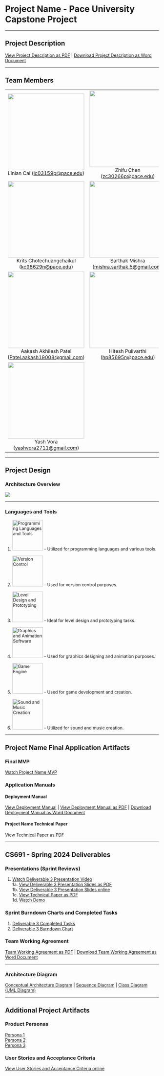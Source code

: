 # Project Name - Pace University Capstone Project

***

## Project Description
[View Project Description as PDF](https://github.com/lialazyoaf/CS691_CapstoneProject/blob/main/Artifacts/Project%20Description/Project%20Description.pdf) | [Download Project Description as Word Document](https://github.com/lialazyoaf/CS691_CapstoneProject/blob/main/Artifacts/Project%20Description/Project%20Description.docx)

***

## Team Members

<table style="width:100%" border="0" cellspacing="0" cellpadding="0">
  <tr>
    <td align="center" valign="center">
      <img src="https://github.com/lialazyoaf/CS691_CapstoneProject/blob/main/Artifacts/Wiki%20Images/team%20member%20images/linlan.jpeg" width="250"><br />
      Linlan Cai (<a href="mailto:lc03159p@pace.edu">lc03159p@pace.edu</a>)
    </td>
    <td align="center" valign="center">
      <img src="https://github.com/lialazyoaf/CS691_CapstoneProject/blob/main/Artifacts/Wiki%20Images/team%20member%20images/zhifu.jpg" width="250"><br />
      Zhifu Chen (<a href="mailto:zc30266p@pace.edu">zc30266p@pace.edu</a>)
    </td>
  </tr>
  <tr>
    <td align="center" valign="center">
      <img src="https://github.com/lialazyoaf/CS691_CapstoneProject/blob/main/Artifacts/Wiki%20Images/team%20member%20images/krtis.jpg" width="250"><br />
      Krits Chotechuangchaikul (<a href="mailto:kc98629n@pace.edu">kc98629n@pace.edu</a>)
    </td>
    <td align="center" valign="center">
      <img src="https://github.com/lialazyoaf/CS691_CapstoneProject/blob/main/Artifacts/Wiki%20Images/team%20member%20images/sarthak.jpg" width="250"><br />
      Sarthak Mishra (<a href="mailto:mishra.sarthak.5@gmail.com">mishra.sarthak.5@gmail.com</a>)
    </td>
  </tr>
  <tr>
    <td align="center" valign="center">
      <img src="https://github.com/lialazyoaf/CS691_CapstoneProject/blob/main/Artifacts/Wiki%20Images/team%20member%20images/Akaash.jpeg" width="250"><br />
      Aakash Akhilesh Patel (<a href="mailto:hPatel.aakash19008@gmail.com">Patel.aakash19008@gmail.com</a>)
    </td>
    <td align="center" valign="center">
      <img src="https://github.com/lialazyoaf/CS691_CapstoneProject/blob/main/Artifacts/Wiki%20Images/team%20member%20images/hitesh.jpg" width="250"><br />
      Hitesh Pulivarthi (<a href="mailto:hp85695n@pace.edu">hp85695n@pace.edu</a>)
    </td>
  </tr>
  <tr>
    <td align="center" valign="center">
      <img src="https://github.com/lialazyoaf/CS691_CapstoneProject/blob/main/Artifacts/Wiki%20Images/team%20member%20images/Yash.jpeg" width="250"><br />
      Yash Vora (<a href="yashvora2711@gmail.com">yashvora2711@gmail.com</a>)
    </td>
    <td align="center" valign="center">
      <!-- Add empty cell for spacing or additional members -->
    </td>
  </tr>
</table>


***

## Project Design
### Architecture Overview
<img src="https://github.com/lialazyoaf/CS691_CapstoneProject/blob/main/Artifacts/Architecture%20diagram.png">

***

### Languages and Tools
1. <img src="https://github.com/lialazyoaf/CS691_CapstoneProject/raw/main/Artifacts/Wiki%20Images/tool%20icons/OiVSGhKqC9uzmQu0ShhCxpaMXPF-JjL86ncsPgmVtLzcNQZNHOHkG7tH77Dx92S2U-Yr7WBV47qJ5JyBb1QtA0KJXBJ0cclPe03dMyQF_dbcLoUjU_HHaeHlzGp0.jpg" alt="Programming Languages and Tools" width="100"/> - Utilized for programming languages and various tools.

2. <img src="https://github.com/lialazyoaf/CS691_CapstoneProject/raw/main/Artifacts/Wiki%20Images/tool%20icons/T3EZu2T5V4yOaxFj6OiI-81N-hjQmaemG5-yCC7ZjOQvX_J_af5Z_LoFhsNN_AzWh3xUzEsvF5fNzS4Ol9UB8HsHNC6bKfskTO6REJGe8IJHzmuaCGguXHUL41CF.jpg" alt="Version Control" width="100"/> - Used for version control purposes.

3. <img src="https://github.com/lialazyoaf/CS691_CapstoneProject/raw/main/Artifacts/Wiki%20Images/tool%20icons/iIHXGKFboexTwUSNqiXnjTcRggX9Q-o48kA8-n9ISP9ihhfm8y6yWd6q3oQqtx7DymzfdbONt0Jwasdmu-bmlr8USsSBxcAGoUvpuMQ7VrW1esHefdmmUPbzduap.jpg" alt="Level Design and Prototyping" width="100"/> - Ideal for level design and prototyping tasks.

4. <img src="https://github.com/lialazyoaf/CS691_CapstoneProject/raw/main/Artifacts/Wiki%20Images/tool%20icons/kbboNE1qwGIp45ghwnMpx5WkIHUEnEnwg-Tp9j_CO2NAP4zikDf0YxE6iAp7r4f2-6EDsPHVbBBLexvIxG5LhxYu_WQBFaW3qsveBdrICVHD0zPM8uGrHJ9Ryck_.jpg" alt="Graphics and Animation Software" width="100"/> - Used for graphics designing and animation purposes.

5. <img src="https://github.com/lialazyoaf/CS691_CapstoneProject/raw/main/Artifacts/Wiki%20Images/tool%20icons/xKHozANDn-8BfkMv4bJDiiOgA6iU8egKSfjgYXlCEia2o0NvAdoqpVRZOnYJ5qiwyvTqsZcPCr9ygmqUVp08Ov1iK4hvKhi6HZLPAfYpINKIIb6vDBNmAXOry43O.jpg" alt="Game Engine" width="100"/> - Used for game development and creation.

6. <img src="https://github.com/lialazyoaf/CS691_CapstoneProject/raw/main/Artifacts/Wiki%20Images/tool%20icons/zWXo98K-cKpbIutpQPt-q9_ka2lqIBWzgE2DsP3xAm2q4BbaMSUwy5_WWn9FLS9dovTxDuQD3OsALvB_Q8HoH1YWrioe_vl0RdjY0h2gEjNU9IFvqUE1viXityHl.jpg" alt="Sound and Music Creation" width="100"/> - Utilized for sound and music creation.

***

## Project Name Final Application Artifacts

### Final MVP 

[Watch Project Name MVP ](https://github.com/lialazyoaf/CS691_CapstoneProject/blob/main/Artifacts/MVP%20Diagram.png)

### Application Manuals

#### Deployment Manual

[View Deployment Manual]() | [View Deployment Manual as PDF]() | <a id="raw-url" href="">Download Deployment Manual as Word Document</a>



#### Project Name Technical Paper

[View Technical Paper as PDF]([https://github.com/lialazyoaf/CS691_CapstoneProject/blob/main/Artifacts/Slides/Sprint3-slides.pdf](https://github.com/lialazyoaf/CS691_CapstoneProject/blob/main/The%20Great%20Escape%20Technical%20Paper.pdf))

***


## CS691 - Spring 2024 Deliverables


### Presentations (Sprint Reviews)
1. [Watch Deliverable 3 Presentation Video](https://www.youtube.com/watch?v=sYIaRKJ9FqE&feature=youtu.be)
<br />1a. [View Deliverable 3 Presentation Slides as PDF](https://github.com/lialazyoaf/CS691_CapstoneProject/blob/main/Artifacts/Slides/Sprint3-slides.pdf)
<br />1b. <a id="raw-url" href="https://docs.google.com/presentation/d/e/2PACX-1vSD8NUV5f2ErI39TN7-Fv_50uw1LwvZyNpn2rxxMgzBbOnd3jgdDyILCQbk58Pv_NFCwOhdajK5fDEn/pub?start=false&loop=false&delayms=3000">View  Deliverable 3 Presentation Slides online</a>
<br />1c. [View Technical Paper as PDF](https://github.com/lialazyoaf/CS691_CapstoneProject/blob/main/The%20Great%20Escape%20Technical%20Paper.pdf)
<br />1d. [Watch Demo]()



### Sprint Burndown Charts and Completed Tasks

1. [Deliverable 3 Completed Tasks](https://github.com/lialazyoaf/CS691_CapstoneProject/blob/main/Artifacts/Sprint%20Burndown%20Charts%20and%20Completed%20Tasks/sprint%203%20-%20completed%20task.JPG)
2. [Deliverable 3 Burndown Chart ](https://github.com/lialazyoaf/CS691_CapstoneProject/blob/main/Artifacts/Sprint%20Burndown%20Charts%20and%20Completed%20Tasks/sprint%203%20-%20burndown.png)



### Team Working Agreement

[Team Working Agreement as PDF](https://github.com/lialazyoaf/CS691_CapstoneProject/blob/main/Artifacts/Team%20Working%20Agreement/Teamwork%20Agreement.pdf) | <a id="raw-url" href="https://github.com/lialazyoaf/CS691_CapstoneProject/blob/main/Artifacts/Team%20Working%20Agreement/.DS_Store">Download Team Working Agreement as Word Document</a>


***

### Architecture Diagram

[Conceptual Architecture Diagram](https://github.com/lialazyoaf/CS691_CapstoneProject/blob/main/Artifacts/Architecture%20Diagram/Conceptual%20Architecture%20Diagram.png) | [Sequence Diagram](https://github.com/lialazyoaf/CS691_CapstoneProject/blob/main/Artifacts/Architecture%20Diagram/Sequence%20Diagram%20.png) | [Class Diagram (UML Diagram)](https://github.com/lialazyoaf/CS691_CapstoneProject/blob/main/Artifacts/Architecture%20Diagram/Class%20Diagram%20(UML%20Diagram).png) 

***


## Additional Project Artifacts

### Product Personas
[Persona 1](https://github.com/lialazyoaf/CS691_CapstoneProject/blob/main/Artifacts/Product%20Personas/persona%201.png)
<br/>
[Persona 2](https://github.com/lialazyoaf/CS691_CapstoneProject/blob/main/Artifacts/Product%20Personas/persona%202.png)
<br/>
[Persona 3](https://github.com/lialazyoaf/CS691_CapstoneProject/blob/main/Artifacts/Product%20Personas/persona%203.png)


### User Stories and Acceptance Criteria
[View User Stories and Acceptance Criteria online](https://github.com/lialazyoaf/CS691_CapstoneProject/issues?q=is%3Aopen+is%3Aissue+label%3A%22User+Story%22) 


